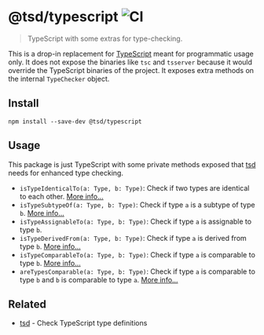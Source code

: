 # @tsd/typescript ![CI](https://github.com/SamVerschueren/tsd-typescript/workflows/CI/badge.svg)

> TypeScript with some extras for type-checking.

This is a drop-in replacement for [TypeScript](https://github.com/microsoft/TypeScript) meant for programmatic usage only. It does not expose the binaries like `tsc` and `tsserver` because it would override the TypeScript binaries of the project. It exposes extra methods on the internal `TypeChecker` object.


## Install

```
npm install --save-dev @tsd/typescript
```


## Usage

This package is just TypeScript with some private methods exposed that [tsd](https://github.com/SamVerschueren/tsd) needs for enhanced type checking.

- `isTypeIdenticalTo(a: Type, b: Type)`: Check if two types are identical to each other. [More info...](https://github.com/microsoft/TypeScript/blob/v4.2.4/doc/spec-ARCHIVED.md#3.11.2)
- `isTypeSubtypeOf(a: Type, b: Type)`: Check if type `a` is a subtype of type `b`. [More info...](https://github.com/microsoft/TypeScript/blob/v4.2.4/doc/spec-ARCHIVED.md#3.11.3)
- `isTypeAssignableTo(a: Type, b: Type)`: Check if type `a` is assignable to type `b`.
- `isTypeDerivedFrom(a: Type, b: Type)`: Check if type `a` is derived from type `b`. [More info...](https://github.com/SamVerschueren/tsd-typescript/blob/master/scripts/utils/replacements.js#L65-L74)
- `isTypeComparableTo(a: Type, b: Type)`: Check if type `a` is comparable to type `b`. [More info...](https://github.com/SamVerschueren/tsd-typescript/blob/master/scripts/utils/replacements.js#L77-L86)
- `areTypesComparable(a: Type, b: Type)`: Check if type `a` is comparable to type `b` and `b` is comparable to type `a`. [More info...](https://github.com/SamVerschueren/tsd-typescript/blob/master/scripts/utils/replacements.js#L89-L98)


## Related

- [tsd](https://github.com/SamVerschueren/tsd) - Check TypeScript type definitions
